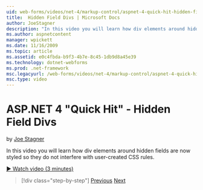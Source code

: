 ```yaml
---
uid: web-forms/videos/net-4/markup-control/aspnet-4-quick-hit-hidden-field-divs
title:  Hidden Field Divs | Microsoft Docs
author: JoeStagner
description: "In this video you will learn how div elements around hidden fields are now styled so they do not interfere with user-created CSS rules."
ms.author: aspnetcontent
manager: wpickett
ms.date: 11/16/2009
ms.topic: article
ms.assetid: e0c4fbda-b9f3-4b7e-8c45-1db9d8a45e39
ms.technology: dotnet-webforms
ms.prod: .net-framework
msc.legacyurl: /web-forms/videos/net-4/markup-control/aspnet-4-quick-hit-hidden-field-divs
msc.type: video
---
```

ASP.NET 4 "Quick Hit" - Hidden Field Divs
====================
by [Joe Stagner](https://github.com/JoeStagner)

In this video you will learn how div elements around hidden fields are now styled so they do not interfere with user-created CSS rules.

[&#9654; Watch video (3 minutes)](https://channel9.msdn.com/Blogs/ASP-NET-Site-Videos/aspnet-4-quick-hit-hidden-field-divs)

>[!div class="step-by-step"]
[Previous](aspnet-4-quick-hit-tableless-menu-control.md)
[Next](aspnet-4-quick-hit-disabled-control-styling.md)
